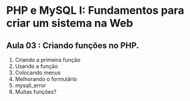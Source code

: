 # PHP e MySQL I: Fundamentos para criar um sistema na Web

## Aula 03 : Criando funções no PHP.

1. Criando a primeira função
2. Usando a função
3. Colocando menus
4. Melhorando o formulário
5. mysqli_error
6. Muitas funções?